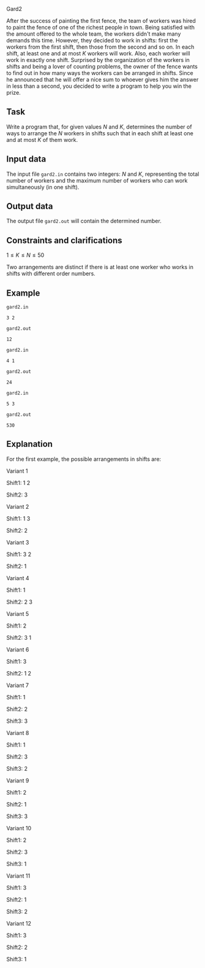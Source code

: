 Gard2

After the success of painting the first fence, the team of workers was hired to paint the fence of one of the richest people in town. Being satisfied with the amount offered to the whole team, the workers didn't make many demands this time. However, they decided to work in shifts: first the workers from the first shift, then those from the second and so on. In each shift, at least one and at most $K$ workers will work. Also, each worker will work in exactly one shift. Surprised by the organization of the workers in shifts and being a lover of counting problems, the owner of the fence wants to find out in how many ways the workers can be arranged in shifts. Since he announced that he will offer a nice sum to whoever gives him the answer in less than a second, you decided to write a program to help you win the prize.

## Task

Write a program that, for given values $N$ and $K$, determines the number of ways to arrange the $N$ workers in shifts such that in each shift at least one and at most $K$ of them work.

## Input data

The input file `gard2.in` contains two integers: $N$ and $K$, representing the total number of workers and the maximum number of workers who can work simultaneously (in one shift).

## Output data

The output file `gard2.out` will contain the determined number.

## Constraints and clarifications

$1 \leq K \leq N \leq 50$

Two arrangements are distinct if there is at least one worker who works in shifts with different order numbers.

## Example

`gard2.in`
```
3 2
```

`gard2.out`
```
12
```

`gard2.in`
```
4 1
```

`gard2.out`
```
24
```

`gard2.in`
```
5 3
```

`gard2.out`
```
530
```

## Explanation

For the first example, the possible arrangements in shifts are:

Variant 1

Shift1: 1 2

Shift2: 3

Variant 2

Shift1: 1 3

Shift2: 2

Variant 3

Shift1: 3 2

Shift2: 1

Variant 4

Shift1: 1

Shift2: 2 3

Variant 5

Shift1: 2

Shift2: 3 1

Variant 6

Shift1: 3

Shift2: 1 2

Variant 7

Shift1: 1

Shift2: 2

Shift3: 3

Variant 8

Shift1: 1

Shift2: 3

Shift3: 2

Variant 9

Shift1: 2

Shift2: 1

Shift3: 3

Variant 10

Shift1: 2

Shift2: 3

Shift3: 1

Variant 11

Shift1: 3

Shift2: 1

Shift3: 2

Variant 12

Shift1: 3

Shift2: 2

Shift3: 1